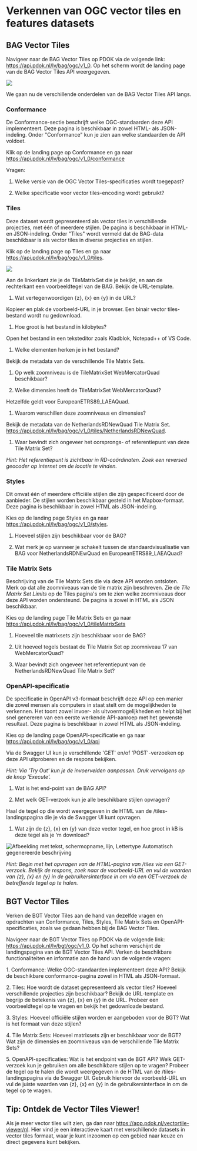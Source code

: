 # Verkennen van OGC vector tiles en features datasets

## BAG Vector Tiles

Navigeer naar de BAG Vector Tiles op PDOK via de volgende link:
<https://api.pdok.nl/lv/bag/ogc/v1_0>. Op het scherm wordt de landing page van
de BAG Vector Tiles API weergegeven.

![](media/7b744d089508c6ad711e8bb64f149a58.png)

We gaan nu de verschillende onderdelen van de BAG Vector Tiles API langs.

### Conformance

De Conformance-sectie beschrijft welke OGC-standaarden deze API implementeert.
Deze pagina is beschikbaar in zowel HTML- als JSON-indeling. Onder "Conformance"
kun je zien aan welke standaarden de API voldoet.

Klik op de landing page op Conformance en ga naar
<https://api.pdok.nl/lv/bag/ogc/v1_0/conformance>

Vragen:

1.  Welke versie van de OGC Vector Tiles-specificaties wordt toegepast?

2.  Welke specificatie voor vector tiles-encoding wordt gebruikt?

### Tiles

Deze dataset wordt gepresenteerd als vector tiles in verschillende projecties,
met één of meerdere stijlen. De pagina is beschikbaar in HTML- en JSON-indeling.
Onder "Tiles" wordt vermeld dat de BAG-data beschikbaar is als vector tiles in
diverse projecties en stijlen.

Klik op de landing page op Tiles en ga naar
<https://api.pdok.nl/lv/bag/ogc/v1_0/tiles>.

![](media/6acac7092c226575633b1ebd1fcc8133.png)

Aan de linkerkant zie je de TileMatrixSet die je bekijkt, en aan de rechterkant
een voorbeeldtegel van de BAG. Bekijk de URL-template.

1.  Wat vertegenwoordigen {z}, {x} en {y} in de URL?

Kopieer en plak de voorbeeld-URL in je browser. Een binair vector tiles-bestand
wordt nu gedownload.

1.  Hoe groot is het bestand in kilobytes?

Open het bestand in een teksteditor zoals Kladblok, Notepad++ of VS Code.

1.  Welke elementen herken je in het bestand?

Bekijk de metadata van de verschillende Tile Matrix Sets.

1.  Op welk zoomniveau is de TileMatrixSet WebMercatorQuad beschikbaar?

2.  Welke dimensies heeft de TileMatrixSet WebMercatorQuad?

Hetzelfde geldt voor EuropeanETRS89_LAEAQuad.

1.  Waarom verschillen deze zoomniveaus en dimensies?

Bekijk de metadata van de NetherlandsRDNewQuad Tile Matrix Set.
<https://api.pdok.nl/lv/bag/ogc/v1_0/tiles/NetherlandsRDNewQuad>.

1.  Waar bevindt zich ongeveer het oorsprongs- of referentiepunt van deze Tile
    Matrix Set?

*Hint: Het referentiepunt is zichtbaar in RD-coördinaten. Zoek een reversed
geocoder op internet om de locatie te vinden.*

### Styles

Dit omvat één of meerdere officiële stijlen die zijn gespecificeerd door de
aanbieder. De stijlen worden beschikbaar gesteld in het Mapbox-formaat. Deze
pagina is beschikbaar in zowel HTML als JSON-indeling.

Kies op de landing page Styles en ga naar
<https://api.pdok.nl/lv/bag/ogc/v1_0/styles>.

1.  Hoeveel stijlen zijn beschikbaar voor de BAG?

2.  Wat merk je op wanneer je schakelt tussen de standaardvisualisatie van BAG
    voor NetherlandsRDNEwQuad en EuropeanETRS89_LAEAQuad?

### Tile Matrix Sets

Beschrijving van de Tile Matrix Sets die via deze API worden ontsloten. Merk op
dat alle zoomniveaus van de tile matrix zijn beschreven. Zie de *Tile Matrix Set
Limits* op de Tiles pagina's om te zien welke zoomniveaus door deze API worden
ondersteund. De pagina is zowel in HTML als JSON beschikbaar.

Kies op de landing page Tile Matrix Sets en ga naar
<https://api.pdok.nl/lv/bag/ogc/v1_0/tileMatrixSets>

1.  Hoeveel tile matrixsets zijn beschikbaar voor de BAG?

2.  Uit hoeveel tegels bestaat de Tile Matrix Set op zoomniveau 17 van
    WebMercatorQuad?

3.  Waar bevindt zich ongeveer het referentiepunt van de NetherlandsRDNewQuad
    Tile Matrix Set?

### OpenAPI-specificatie

De specificatie in OpenAPI v3-formaat beschrijft deze API op een manier die
zowel mensen als computers in staat stelt om de mogelijkheden te verkennen. Het
toont zowel invoer- als uitvoermogelijkheden en helpt bij het snel genereren van
een eerste werkende API-aanroep met het gewenste resultaat. Deze pagina is
beschikbaar in zowel HTML als JSON-indeling.

Kies op de landing page OpenAPI-specificatie en ga naar
<https://api.pdok.nl/lv/bag/ogc/v1_0/api>

Via de Swagger UI kun je verschillende 'GET' en/of 'POST'-verzoeken op deze API
uitproberen en de respons bekijken.

*Hint: Via 'Try Out' kun je de invoervelden aanpassen. Druk vervolgens op de
knop 'Execute'.*

1.  Wat is het end-point van de BAG API?

2.  Met welk GET-verzoek kun je alle beschikbare stijlen opvragen?

Haal de tegel op die wordt weergegeven in de HTML van de /tiles-landingspagina
die je via de Swagger UI kunt opvragen.

1.  Wat zijn de {z}, {x} en {y} van deze vector tegel, en hoe groot in kB is
    deze tegel als je ‘m download?

![Afbeelding met tekst, schermopname, lijn, Lettertype Automatisch gegenereerde
beschrijving](media/47876040fd455f572419b6ce08c00fe7.png)

*Hint: Begin met het opvragen van de HTML-pagina van /tiles via een GET-verzoek.
Bekijk de respons, zoek naar de voorbeeld-URL en vul de waarden van {z}, {x} en
{y} in de gebruikersinterface in om via een GET-verzoek de betreffende tegel op
te halen.*

## BGT Vector Tiles

Verken de BGT Vector Tiles aan de hand van dezelfde vragen en opdrachten van
Conformance, Tiles, Styles, Tile Matrix Sets en OpenAPI-specificaties, zoals we
gedaan hebben bij de BAG Vector Tiles.

Navigeer naar de BGT Vector Tiles op PDOK via de volgende link:
<https://api.pdok.nl/lv/bgt/ogc/v1_0>. Op het scherm verschijnt de
landingspagina van de BGT Vector Tiles API. Verken de beschikbare
functionaliteiten en informatie aan de hand van de volgende vragen:

1\. Conformance: Welke OGC-standaarden implementeert deze API? Bekijk de
beschikbare conformance-pagina zowel in HTML als JSON-formaat.

2\. Tiles: Hoe wordt de dataset gepresenteerd als vector tiles? Hoeveel
verschillende projecties zijn beschikbaar? Bekijk de URL-template en begrijp de
betekenis van {z}, {x} en {y} in de URL. Probeer een voorbeeldtegel op te vragen
en bekijk het gedownloade bestand.

3\. Styles: Hoeveel officiële stijlen worden er aangeboden voor de BGT? Wat is
het formaat van deze stijlen?

4\. Tile Matrix Sets: Hoeveel matrixsets zijn er beschikbaar voor de BGT? Wat
zijn de dimensies en zoomniveaus van de verschillende Tile Matrix Sets?

5\. OpenAPI-specificaties: Wat is het endpoint van de BGT API? Welk GET-verzoek
kun je gebruiken om alle beschikbare stijlen op te vragen? Probeer de tegel op
te halen die wordt weergegeven in de HTML van de /tiles-landingspagina via de
Swagger UI. Gebruik hiervoor de voorbeeld-URL en vul de juiste waarden van {z},
{x} en {y} in de gebruikersinterface in om de tegel op te vragen.

## Tip: Ontdek de Vector Tiles Viewer!

Als je meer vector tiles wilt zien, ga dan naar
<https://app.pdok.nl/vectortile-viewer/nl>. Hier vind je een interactieve kaart
met verschillende datasets in vector tiles formaat, waar je kunt inzoomen op een
gebied naar keuze en direct gegevens kunt bekijken.
